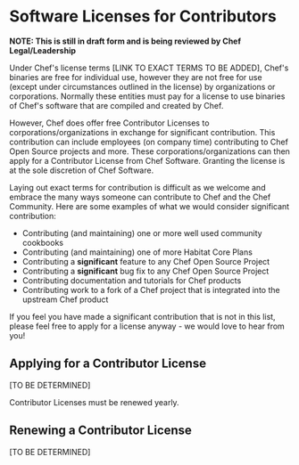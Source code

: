 # Software Licenses for Contributors

**NOTE: This is still in draft form and is being reviewed by Chef Legal/Leadership**

Under Chef's license terms [LINK TO EXACT TERMS TO BE ADDED], Chef's binaries are free for individual use, however they are not free for use (except under circumstances outlined in the license) by organizations or corporations.  Normally these entities must pay for a license to use binaries of Chef's software that are compiled and created by Chef.

However, Chef does offer free Contributor Licenses to corporations/organizations in exchange for significant contribution. This contribution can include employees (on  company time) contributing to Chef Open Source projects and more.  These corporations/organizations can then apply for a Contributor License from Chef Software. Granting the license is at the sole discretion of Chef Software.

Laying out exact terms for contribution is difficult as we welcome and embrace the many ways someone can contribute to Chef and the Chef Community. Here are some examples of what we would consider significant contribution:

- Contributing (and maintaining) one or more well used community cookbooks
- Contributing (and maintaining) one of more Habitat Core Plans
- Contributing a **significant** feature to any Chef Open Source Project
- Contributing a **significant** bug fix to any Chef Open Source Project
- Contributing documentation and tutorials for Chef products
- Contributing work to a fork of a Chef project that is integrated into the upstream Chef product

If you feel you have made a significant contribution that is not in this list, please feel free to apply for a license anyway - we would love to hear from you!

## Applying for a Contributor License

[TO BE DETERMINED]

Contributor Licenses must be renewed yearly.

## Renewing a Contributor License

[TO BE DETERMINED]

